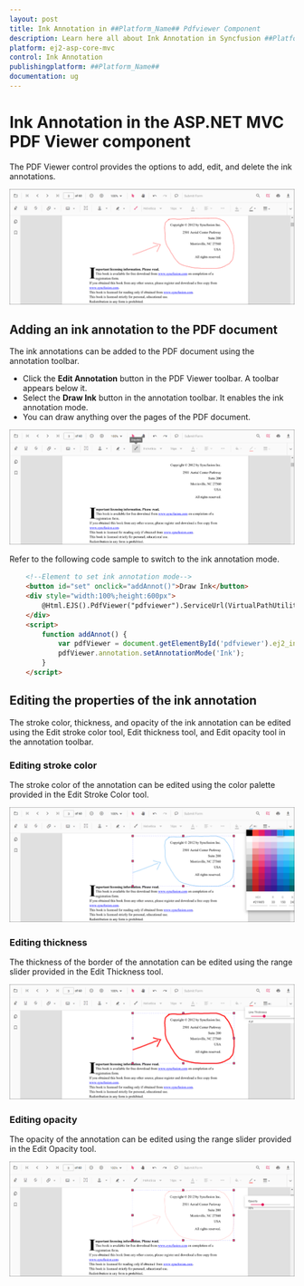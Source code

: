 ```yaml
---
layout: post
title: Ink Annotation in ##Platform_Name## Pdfviewer Component
description: Learn here all about Ink Annotation in Syncfusion ##Platform_Name## Pdfviewer component of Syncfusion Essential JS 2 and more.
platform: ej2-asp-core-mvc
control: Ink Annotation
publishingplatform: ##Platform_Name##
documentation: ug
---
```



# Ink Annotation in the ASP.NET MVC PDF Viewer component

The PDF Viewer control provides the options to add, edit, and delete the ink annotations.

![InkAnnotation](../../../pdfviewer/images/ink_annotation.png)

## Adding an ink annotation to the PDF document

The ink annotations can be added to the PDF document using the annotation toolbar.

* Click the **Edit Annotation** button in the PDF Viewer toolbar. A toolbar appears below it.
* Select the **Draw Ink** button in the annotation toolbar. It enables the ink annotation mode.
* You can draw anything over the pages of the PDF document.

![InkTool](../../../pdfviewer/images/ink_tool.png)

Refer to the following code sample to switch to the ink annotation mode.

```html
    <!--Element to set ink annotation mode-->
    <button id="set" onclick="addAnnot()">Draw Ink</button>
    <div style="width:100%;height:600px">
        @Html.EJS().PdfViewer("pdfviewer").ServiceUrl(VirtualPathUtility.ToAbsolute("~/PdfViewer/")).DocumentPath("PDF_Succinctly.pdf").Render()
    </div>
    <script>
        function addAnnot() {
            var pdfViewer = document.getElementById('pdfviewer').ej2_instances[0];
            pdfViewer.annotation.setAnnotationMode('Ink');
        }
    </script>
```

## Editing the properties of the ink annotation

The stroke color, thickness, and opacity of the ink annotation can be edited using the Edit stroke color tool, Edit thickness tool, and Edit opacity tool in the annotation toolbar.

### Editing stroke color

The stroke color of the annotation can be edited using the color palette provided in the Edit Stroke Color tool.

![InkStrokeColor](../../../pdfviewer/images/ink_strokecolor.png)

### Editing thickness

The thickness of the border of the annotation can be edited using the range slider provided in the Edit Thickness tool.

![InkThickness](../../../pdfviewer/images/ink_thickness.png)

### Editing opacity

The opacity of the annotation can be edited using the range slider provided in the Edit Opacity tool.

![InkOpacity](../../../pdfviewer/images/ink_opacity.png)